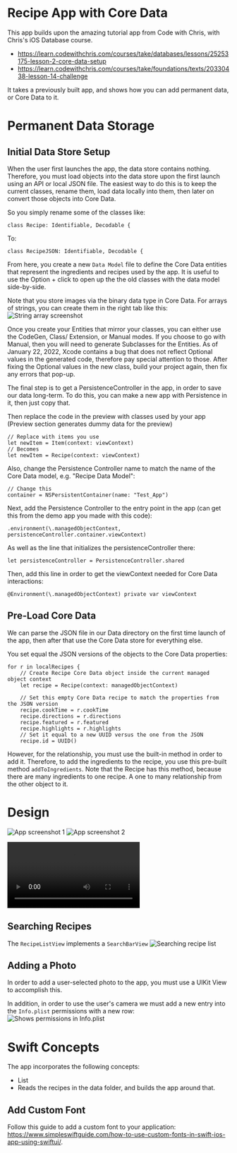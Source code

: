 # Recipe App with Core Data
This app builds upon the amazing tutorial app from Code with Chris, with Chris's iOS Database course.
- https://learn.codewithchris.com/courses/take/databases/lessons/25253175-lesson-2-core-data-setup
- https://learn.codewithchris.com/courses/take/foundations/texts/20330438-lesson-14-challenge

It takes a previously built app, and shows how you can add permanent data, or Core Data to it. 

# Permanent Data Storage
## Initial Data Store Setup
When the user first launches the app, the data store contains nothing. Therefore, you must load objects into the data store
upon the first launch using an API or local JSON file. The easiest way to do this is to keep the current classes, rename them,
load data locally into them, then later on convert those objects into Core Data.

So you simply rename some of the classes like:
```
class Recipe: Identifiable, Decodable {
```
To:
```
class RecipeJSON: Identifiable, Decodable {
```

From here, you create a new `Data Model` file to define the Core Data entities that represent the ingredients and recipes 
used by the app. It is useful to use the Option + click to open up the the old classes with the 
data model side-by-side.

Note that you store images via the binary data type in Core Data. For arrays of strings, you can create them
in the right tab like this:
![String array screenshot](static/stringArrayCoreData.png)

Once you create your Entities that mirror your classes, you can either
use the CodeGen, Class/ Extension, or Manual modes. If you choose to go with
Manual, then you will need to generate Subclasses for the Entities.
As of January 22, 2022, Xcode contains a bug that does not reflect 
Optional values in the generated code, therefore pay special attention to those. After fixing the Optional values in the new
class, build your project again, then fix any errors that pop-up. 

The final step is to get a PersistenceController in the app, in order to save our data long-term. To do this, you can make a 
new app with Persistence in it, then just copy that.

Then replace the code in the preview with classes used by your app (Preview section generates dummy data for the preview)
```
// Replace with items you use
let newItem = Item(context: viewContext)
// Becomes
let newItem = Recipe(context: viewContext)
```

Also, change the Persistence Controller name to match the name of the Core Data model, e.g. "Recipe Data Model":
```
// Change this
container = NSPersistentContainer(name: "Test_App")
```

Next, add the Persistence Controller to the entry point in the app (can get this from the demo app you made with this code):
```
.environment(\.managedObjectContext, persistenceController.container.viewContext)
``` 

As well as the line that initializes the persistenceController there:
```
let persistenceController = PersistenceController.shared
```

Then, add this line in order to get the viewContext needed for Core Data interactions:
```
@Environment(\.managedObjectContext) private var viewContext
```

## Pre-Load Core Data
We can parse the JSON file in our Data directory on the first time launch of the app, then after that use the Core Data store
for everything else.

You set equal the JSON versions of the objects to the Core Data properties: 
```
for r in localRecipes {
    // Create Recipe Core Data object inside the current managed object context
    let recipe = Recipe(context: managedObjectContext)
    
    // Set this empty Core Data recipe to match the properties from the JSON version
    recipe.cookTime = r.cookTime
    recipe.directions = r.directions
    recipe.featured = r.featured
    recipe.highlights = r.highlights
    // Set it equal to a new UUID versus the one from the JSON
    recipe.id = UUID()
```

However, for the relationship, you must use the built-in method in order to add it. Therefore, to add the ingredients to the 
recipe, you use this pre-built method `addToIngredients`. Note that the Recipe has this method, because there are many 
ingredients to one recipe. A one to many relationship from the other object to it. 


# Design
![App screenshot 1](img/app1.png)
![App screenshot 2](img/app2.png)

![Video of app](appVideo.mov)

## Searching Recipes
The `RecipeListView` implements a `SearchBarView`
![Searching recipe list](img/searchRecipes.png)

## Adding a Photo
In order to add a user-selected photo to the app, you must use a UIKit View to accomplish this. 

In addition, in order to use the user's camera we must add a new entry into the `Info.plist` permissions with a new row:
![Shows permissions in Info.plist](img/cameraPermissions.png)

# Swift Concepts
The app incorporates the following concepts:
- List
- Reads the recipes in the data folder, and builds the app around that.

## Add Custom Font
Follow this guide to add a custom font to your application: https://www.simpleswiftguide.com/how-to-use-custom-fonts-in-swift-ios-app-using-swiftui/.
